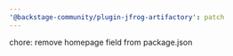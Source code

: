 ```yaml
---
'@backstage-community/plugin-jfrog-artifactory': patch
---
```


chore: remove homepage field from package.json
